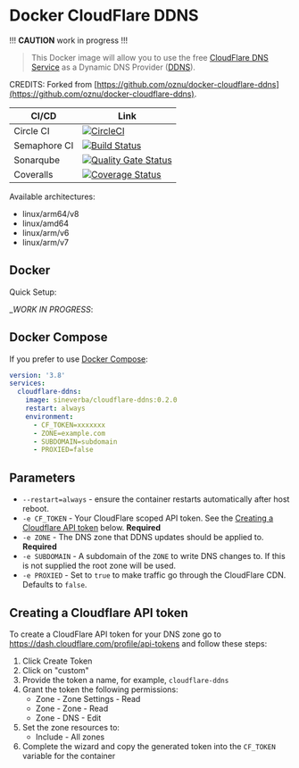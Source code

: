 Docker CloudFlare DDNS
======================

!!! __CAUTION__ work in progress !!!

> This Docker image will allow you to use the free [CloudFlare DNS Service](https://www.cloudflare.com/dns/) as a Dynamic DNS Provider ([DDNS](https://en.wikipedia.org/wiki/Dynamic_DNS)).

CREDITS: Forked from [https://github.com/oznu/docker-cloudflare-ddns](https://github.com/oznu/docker-cloudflare-ddns).

| CI/CD | Link |
| ----- | ---- |
| Circle CI | [![CircleCI](https://circleci.com/gh/sineverba/docker-cloudflare-ddns.svg?style=svg)](https://circleci.com/gh/sineverba/docker-cloudflare-ddns) |
| Semaphore CI | [![Build Status](https://sineverba.semaphoreci.com/badges/docker-cloudflare-ddns.svg)](https://sineverba.semaphoreci.com/projects/docker-cloudflare-ddns) |
| Sonarqube | [![Quality Gate Status](https://sonarcloud.io/api/project_badges/measure?project=docker-cloudflare-ddns&metric=alert_status)](https://sonarcloud.io/dashboard?id=docker-cloudflare-ddns) |
| Coveralls | [![Coverage Status](https://coveralls.io/repos/github/sineverba/docker-cloudflare-ddns/badge.svg?branch=master)](https://coveralls.io/github/sineverba/docker-cloudflare-ddns?branch=master) |

Available architectures:

+ linux/arm64/v8
+ linux/amd64
+ linux/arm/v6
+ linux/arm/v7

## Docker

Quick Setup:

__WORK IN PROGRESS_:

## Docker Compose

If you prefer to use [Docker Compose](https://docs.docker.com/compose/):

```yml
version: '3.8'
services:
  cloudflare-ddns:
    image: sineverba/cloudflare-ddns:0.2.0
    restart: always
    environment:
      - CF_TOKEN=xxxxxxx
      - ZONE=example.com
      - SUBDOMAIN=subdomain
      - PROXIED=false
```


## Parameters

* `--restart=always` - ensure the container restarts automatically after host reboot.
* `-e CF_TOKEN` - Your CloudFlare scoped API token. See the [Creating a Cloudflare API token](#creating-a-cloudflare-api-token) below. **Required**
* `-e ZONE` - The DNS zone that DDNS updates should be applied to. **Required**
* `-e SUBDOMAIN` - A subdomain of the `ZONE` to write DNS changes to. If this is not supplied the root zone will be used.
* `-e PROXIED` - Set to `true` to make traffic go through the CloudFlare CDN. Defaults to `false`.

## Creating a Cloudflare API token

To create a CloudFlare API token for your DNS zone go to https://dash.cloudflare.com/profile/api-tokens and follow these steps:

1. Click Create Token
2. Click on "custom"
3. Provide the token a name, for example, `cloudflare-ddns`
4. Grant the token the following permissions:
    * Zone - Zone Settings - Read
    * Zone - Zone - Read
    * Zone - DNS - Edit
5. Set the zone resources to:
    * Include - All zones
6. Complete the wizard and copy the generated token into the `CF_TOKEN` variable for the container
